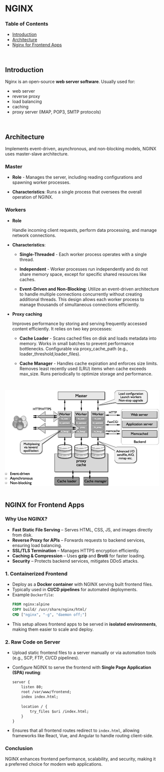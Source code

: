 # **NGINX**

### **Table of Contents**

- [Introduction](#introduction)
- [Architecture](#Architecture)
- [Nginx for Frontend Apps](#nginx-for-frontend-apps)

<br>

## **Introduction**

Nginx is an open-source **web server software**. Usually used for:

- web server
- reverse proxy
- load balancing
- caching
- proxy server (IMAP, POP3, SMTP protocols)

<br>

## **Architecture**

Implements event-driven, asynchronous, and non-blocking models, NGINX uses master-slave architecture.

### **Master**

- **Role** - Manages the server, including reading configurations and spawning worker processes.

- **Characteristics**: Runs a single process that oversees the overall operation of NGINX.

### **Workers**

- **Role**

  Handle incoming client requests, perform data processing, and manage network connections.

- **Characteristics**:

  - **Single-Threaded** - Each worker process operates with a single thread.

  - **Independent** - Worker processes run independently and do not share memory space, except for specific shared resources like caches.

  - **Event-Driven and Non-Blocking**: Utilize an event-driven architecture to handle multiple connections concurrently without creating additional threads. This design allows each worker process to manage thousands of simultaneous connections efficiently.

- **Proxy caching**

  Improves performance by storing and serving frequently accessed content efficiently. It relies on two key processes:

  - **Cache Loader** - Scans cached files on disk and loads metadata into memory. Works in small batches to prevent performance bottlenecks. Configurable via proxy_cache_path (e.g., loader_threshold,loader_files).

  - **Cache Manager** - Handles cache expiration and enforces size limits. Removes least recently used (LRU) items when cache exceeds max_size. Runs periodically to optimize storage and performance.

<br>

![nginx-architecutre](nginx-architecutre.png)
<br>
<br>

## **NGINX for Frontend Apps**

### **Why Use NGINX?**

- **Fast Static File Serving** – Serves HTML, CSS, JS, and images directly from disk.
- **Reverse Proxy for APIs** – Forwards requests to backend services, ensuring load balancing.
- **SSL/TLS Termination** – Manages HTTPS encryption efficiently.
- **Caching & Compression** – Uses **gzip** and **Brotli** for faster loading.
- **Security** – Protects backend services, mitigates DDoS attacks.

### **1. Containerized Frontend**

- Deploy as a **Docker container** with NGINX serving built frontend files.
- Typically used in **CI/CD pipelines** for automated deployments.
- Example `Dockerfile`:
  ```dockerfile
  FROM nginx:alpine
  COPY build/ /usr/share/nginx/html/
  CMD ["nginx", "-g", "daemon off;"]
  ```
- This setup allows frontend apps to be served in **isolated environments**, making them easier to scale and deploy.

### **2. Raw Code on Server**

- Upload static frontend files to a server manually or via automation tools (e.g., SCP, FTP, CI/CD pipelines).
- Configure NGINX to serve the frontend with **Single Page Application (SPA) routing**:

  ```nginx
  server {
      listen 80;
      root /var/www/frontend;
      index index.html;

      location / {
          try_files $uri /index.html;
      }
  }
  ```

- Ensures that all frontend routes redirect to `index.html`, allowing frameworks like React, Vue, and Angular to handle routing client-side.

### **Conclusion**

NGINX enhances frontend performance, scalability, and security, making it a preferred choice for modern web applications.
